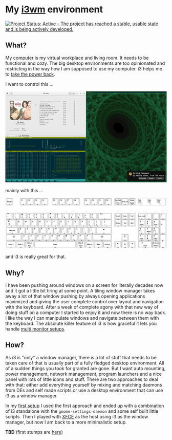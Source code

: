 # My [i3wm](https://i3wm.org/) environment

[![Project Status: Active – The project has reached a stable, usable state and is being actively developed.](http://www.repostatus.org/badges/latest/active.svg)](http://www.repostatus.org/#active)

## What?

My computer is my virtual workplace and living room. It needs to be functional and cozy. The big desktop environments are too opinionated and restricting in the way how I am supposed to use my computer. i3 helps me to [take the power back](https://www.tape.tv/rage-against-the-machine/videos/take-the-power-back-live).

I want to control this ...

![i3-screen](docs/img/i3-screen.png)

mainly with this ...

![generic 104](docs/img/pc104-keycodes.png)

and i3 is really great for that.

## Why?

I have been pushing around windows on a screen for literally decades now and it got a little bit tiring at some point. A tiling window manager takes away a lot of that window pushing by always opening applications maximized and giving the user complete control over layout and navigation with the keyboard. After a week of complete agony with that new way of doing stuff on a computer I started to enjoy it and now there is no way back. I like the way I can manipulate windows and navigate between them with the keyboard. The absolute killer feature of i3 is how graceful it lets you handle [multi monitor setups](http://i3wm.org/docs/userguide.html#multi_monitor).

## How?

As i3 is "only" a window manager, there is a lot of stuff that needs to be taken care of that is usually part of a fully fledged desktop environment. All of a sudden things you took for granted are gone. But I want auto mounting, power management, network management, program launchers and a nice panel with lots of little icons and stuff. There are two approaches to deal with that: either add everything yourself by mixing and matching daemons from DEs and self made scripts or use a desktop environment that can use i3 as a window manager.

In my [first setup](https://github.com/obestwalter/i3config/tree/stable-gnome-setup) I used the first approach and ended up with a combination of i3 standalone with the `gnome-settings-daemon` and some self built little scripts. Then I played with [XFCE](http://www.xfce.org) as the host using i3 as the window manager, but now I am back to a more minimalistic setup.

**TBD** (first stumps are [here](http://oliver.bestwalter.de/i3config/))
